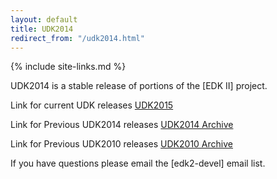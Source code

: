 ```yaml
---
layout: default
title: UDK2014
redirect_from: "/udk2014.html"
---
```

{% include site-links.md %}

UDK2014 is a stable release of portions of the [EDK II] project.
<br>

Link for current UDK releases <a href="{{baseurl}}/udk/udk2015/">UDK2015</a>  

Link for Previous UDK2014 releases <a href="{{wiki}}/UDK2014-Releases" title="UDK2014 Archive ">UDK2014 Archive</a>

Link for Previous UDK2010 releases <a href="{{wiki}}/UDK2010-Releases" title="UDK2010 Archive ">UDK2010 Archive</a>
 

If you have questions please email the [edk2-devel] email list.

